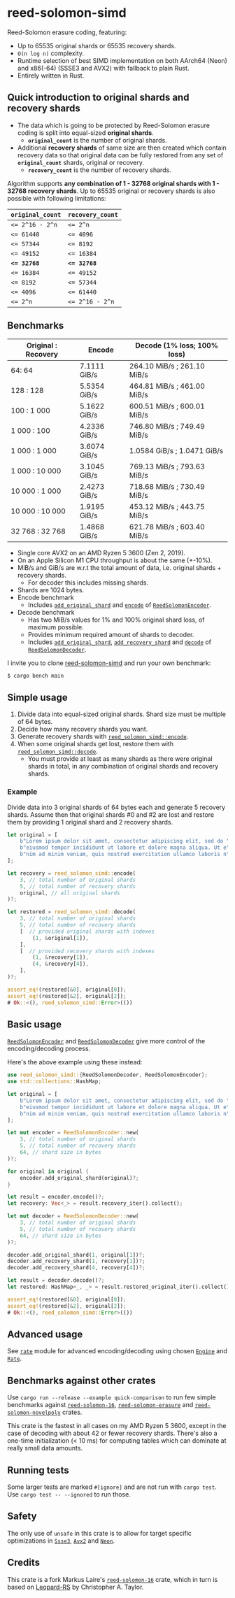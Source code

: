 # reed-solomon-simd

Reed-Solomon erasure coding, featuring:

- Up to 65535 original shards or 65535 recovery shards.
- `O(n log n)` complexity.
- Runtime selection of best SIMD implementation on both AArch64 (Neon) and x86(-64) (SSSE3 and AVX2) with
fallback to plain Rust.
- Entirely written in Rust.

## Quick introduction to **original shards** and **recovery shards**

- The data which is going to be protected by Reed-Solomon erasure coding
  is split into equal-sized **original shards**.
    - **`original_count`** is the number of original shards.
- Additional **recovery shards** of same size are then created
  which contain recovery data so that original data can be fully restored
  from any set of **`original_count`** shards, original or recovery.
    - **`recovery_count`** is the number of recovery shards.

Algorithm supports **any combination of 1 - 32768 original shards with 1 - 32768 recovery shards**.
Up to 65535 original or recovery shards is also possible with following limitations:

| `original_count` | `recovery_count` |
| ---------------- | ---------------- |
| `<= 2^16 - 2^n`  | `<= 2^n`         |
| `<= 61440`       | `<= 4096`        |
| `<= 57344`       | `<= 8192`        |
| `<= 49152`       | `<= 16384`       |
| **`<= 32768`**   | **`<= 32768`**   |
| `<= 16384`       | `<= 49152`       |
| `<= 8192`        | `<= 57344`       |
| `<= 4096`        | `<= 61440`       |
| `<= 2^n`         | `<= 2^16 - 2^n`  |

## Benchmarks

| Original : Recovery | Encode       | Decode (1% loss; 100% loss) |
| ------------------- | ------------ | --------------------------- |
| 64: 64              | 7.1111 GiB/s | 264.10 MiB/s ; 261.10 MiB/s |
| 128 : 128           | 5.5354 GiB/s | 464.81 MiB/s ; 461.00 MiB/s |
| 100 : 1 000         | 5.1622 GiB/s | 600.51 MiB/s ; 600.01 MiB/s |
| 1 000 : 100         | 4.2336 GiB/s | 746.80 MiB/s ; 749.49 MiB/s |
| 1 000 : 1 000       | 3.6074 GiB/s | 1.0584 GiB/s ; 1.0471 GiB/s |
| 1 000 : 10 000      | 3.1045 GiB/s | 769.13 MiB/s ; 793.63 MiB/s |
| 10 000 : 1 000      | 2.4273 GiB/s | 718.68 MiB/s ; 730.49 MiB/s |
| 10 000 : 10 000     | 1.9195 GiB/s | 453.12 MiB/s ; 443.75 MiB/s |
| 32 768 : 32 768     | 1.4868 GiB/s | 621.78 MiB/s ; 603.40 MiB/s |

- Single core AVX2 on an AMD Ryzen 5 3600 (Zen 2, 2019).
- On an Apple Silicon M1 CPU throughput is about the same (+-10%).
- MiB/s and GiB/s are w.r.t the total amount of data,
  i.e. original shards + recovery shards.
    - For decoder this includes missing shards.
- Shards are 1024 bytes.
- Encode benchmark
    - Includes [`add_original_shard`][RSE::add_original_shard] and
      [`encode`][RSE::encode] of [`ReedSolomonEncoder`].
- Decode benchmark
    - Has two MiB/s values for 1% and 100% original shard loss, of maximum possible.
    - Provides minimum required amount of shards to decoder.
    - Includes [`add_original_shard`][RSD::add_original_shard],
      [`add_recovery_shard`][RSD::add_recovery_shard] and
      [`decode`][RSD::decode] of [`ReedSolomonDecoder`].


I invite you to clone [reed-solomon-simd] and run your own benchmark:
```sh
$ cargo bench main
```

## Simple usage

1. Divide data into equal-sized original shards.
   Shard size must be multiple of 64 bytes.
2. Decide how many recovery shards you want.
3. Generate recovery shards with [`reed_solomon_simd::encode`].
4. When some original shards get lost, restore them with [`reed_solomon_simd::decode`].
    - You must provide at least as many shards as there were original shards in total,
      in any combination of original shards and recovery shards.

### Example

Divide data into 3 original shards of 64 bytes each and generate 5 recovery shards.
Assume then that original shards #0 and #2 are lost
and restore them by providing 1 original shard and 2 recovery shards.

```rust
let original = [
    b"Lorem ipsum dolor sit amet, consectetur adipiscing elit, sed do ",
    b"eiusmod tempor incididunt ut labore et dolore magna aliqua. Ut e",
    b"nim ad minim veniam, quis nostrud exercitation ullamco laboris n",
];

let recovery = reed_solomon_simd::encode(
    3, // total number of original shards
    5, // total number of recovery shards
    original, // all original shards
)?;

let restored = reed_solomon_simd::decode(
    3, // total number of original shards
    5, // total number of recovery shards
    [  // provided original shards with indexes
        (1, &original[1]),
    ],
    [  // provided recovery shards with indexes
        (1, &recovery[1]),
        (4, &recovery[4]),
    ],
)?;

assert_eq!(restored[&0], original[0]);
assert_eq!(restored[&2], original[2]);
# Ok::<(), reed_solomon_simd::Error>(())
```

## Basic usage

[`ReedSolomonEncoder`] and [`ReedSolomonDecoder`] give more control
of the encoding/decoding process.

Here's the above example using these instead:

```rust
use reed_solomon_simd::{ReedSolomonDecoder, ReedSolomonEncoder};
use std::collections::HashMap;

let original = [
    b"Lorem ipsum dolor sit amet, consectetur adipiscing elit, sed do ",
    b"eiusmod tempor incididunt ut labore et dolore magna aliqua. Ut e",
    b"nim ad minim veniam, quis nostrud exercitation ullamco laboris n",
];

let mut encoder = ReedSolomonEncoder::new(
    3, // total number of original shards
    5, // total number of recovery shards
    64, // shard size in bytes
)?;

for original in original {
    encoder.add_original_shard(original)?;
}

let result = encoder.encode()?;
let recovery: Vec<_> = result.recovery_iter().collect();

let mut decoder = ReedSolomonDecoder::new(
    3, // total number of original shards
    5, // total number of recovery shards
    64, // shard size in bytes
)?;

decoder.add_original_shard(1, original[1])?;
decoder.add_recovery_shard(1, recovery[1])?;
decoder.add_recovery_shard(4, recovery[4])?;

let result = decoder.decode()?;
let restored: HashMap<_, _> = result.restored_original_iter().collect();

assert_eq!(restored[&0], original[0]);
assert_eq!(restored[&2], original[2]);
# Ok::<(), reed_solomon_simd::Error>(())
```

## Advanced usage

See [`rate`][mod:rate] module for advanced encoding/decoding
using chosen [`Engine`] and [`Rate`].

## Benchmarks against other crates

Use `cargo run --release --example quick-comparison`
to run few simple benchmarks against [`reed-solomon-16`], [`reed-solomon-erasure`]
and [`reed-solomon-novelpoly`] crates.

This crate is the fastest in all cases on my AMD Ryzen 5 3600, except in the
case of decoding with about 42 or fewer recovery shards.
There's also a one-time initialization (< 10 ms) for computing tables
which can dominate at really small data amounts.

[`reed-solomon-16`]: https://crates.io/crates/reed-solomon-16
[`reed-solomon-erasure`]: https://crates.io/crates/reed-solomon-erasure
[`reed-solomon-novelpoly`]: https://crates.io/crates/reed-solomon-novelpoly

## Running tests

Some larger tests are marked `#[ignore]` and are not run with `cargo test`.
Use `cargo test -- --ignored` to run those.

## Safety

The only use of `unsafe` in this crate is to allow for target specific optimizations in [`Ssse3`], [`Avx2`] and [`Neon`].

## Credits

This crate is a fork Markus Laire's [`reed-solomon-16`] crate, which in turn
is based on [Leopard-RS] by Christopher A. Taylor.

[Leopard-RS]: https://github.com/catid/leopard
[reed-solomon-simd]: https://github.com/AndersTrier/reed-solomon-simd

[`Naive`]: https://docs.rs/reed-solomon-simd/2.0.0/reed_solomon_simd/engine/struct.Naive.html
[`NoSimd`]: https://docs.rs/reed-solomon-simd/2.0.0/reed_solomon_simd/engine/struct.NoSimd.html
[`Ssse3`]: https://docs.rs/reed-solomon-simd/2.0.0/reed_solomon_simd/engine/struct.Ssse3.html
[`Avx2`]: https://docs.rs/reed-solomon-simd/2.0.0/reed_solomon_simd/engine/struct.Avx2.html
[`Neon`]: https://docs.rs/reed-solomon-simd/2.0.0/reed_solomon_simd/engine/struct.Neon.html

[`ReedSolomonEncoder`]: https://docs.rs/reed-solomon-simd/2.0.0/reed_solomon_simd/struct.ReedSolomonEncoder.html
[RSE::add_original_shard]: https://docs.rs/reed-solomon-simd/2.0.0/reed_solomon_simd/struct.ReedSolomonEncoder.html#method.add_original_shard
[RSE::encode]: https://docs.rs/reed-solomon-simd/2.0.0/reed_solomon_simd/struct.ReedSolomonEncoder.html#method.encode

[`ReedSolomonDecoder`]: https://docs.rs/reed-solomon-simd/2.0.0/reed_solomon_simd/struct.ReedSolomonDecoder.html
[RSD::add_original_shard]: https://docs.rs/reed-solomon-simd/2.0.0/reed_solomon_simd/struct.ReedSolomonDecoder.html#method.add_original_shard
[RSD::add_recovery_shard]: https://docs.rs/reed-solomon-simd/2.0.0/reed_solomon_simd/struct.ReedSolomonDecoder.html#method.add_recovery_shard
[RSD::decode]: https://docs.rs/reed-solomon-simd/2.0.0/reed_solomon_simd/struct.ReedSolomonDecoder.html#method.decode

[`Engine`]: https://docs.rs/reed-solomon-simd/2.0.0/reed_solomon_simd/engine/trait.Engine.html
[`Rate`]: https://docs.rs/reed-solomon-simd/2.0.0/reed_solomon_simd/rate/trait.Rate.html

[mod:rate]: https://docs.rs/reed-solomon-simd/2.0.0/reed_solomon_simd/rate/index.html

[`reed_solomon_simd::encode`]: https://docs.rs/reed-solomon-simd/2.0.0/reed_solomon_simd/fn.encode.html
[`reed_solomon_simd::decode`]: https://docs.rs/reed-solomon-simd/2.0.0/reed_solomon_simd/fn.decode.html
